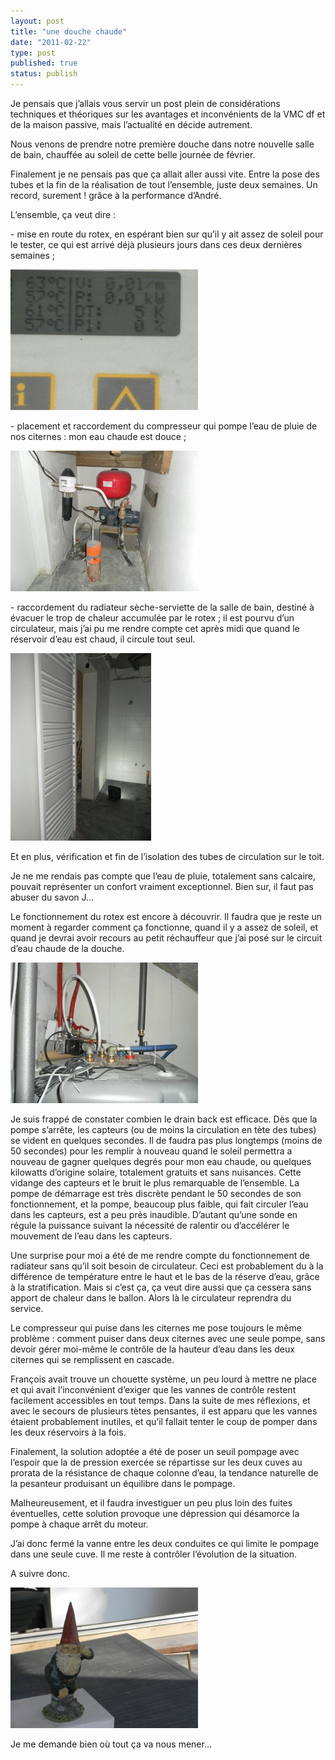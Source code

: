 ```yaml
---
layout: post
title: "une douche chaude"
date: "2011-02-22"
type: post
published: true
status: publish
---
```


Je pensais que j’allais vous servir un post plein de considérations techniques et théoriques sur les avantages et inconvénients de la VMC df et de la maison passive, mais l’actualité en décide autrement.

Nous venons de prendre notre première douche dans notre nouvelle salle de bain, chauffée au soleil de cette belle journée de février.

Finalement je ne pensais pas que ça allait aller aussi vite. Entre la pose des tubes et la fin de la réalisation de tout l’ensemble, juste deux semaines. Un record, surement ! grâce à la performance d’André.

L’ensemble, ça veut dire :

\- mise en route du rotex, en espérant bien sur qu’il y ait assez de soleil pour le tester, ce qui est arrivé déjà plusieurs jours dans ces deux dernières semaines ;

[![](/images/2011/02/SAM_0868-300x225.jpg "SAMSUNG DIGITAL CAMERA")](/images/2011/02/SAM_0868.jpg)

\- placement et raccordement du compresseur qui pompe l’eau de pluie de nos citernes : mon eau chaude est douce ;

[![](/images/2011/02/SAM_0875-300x225.jpg "SAMSUNG DIGITAL CAMERA")](/images/2011/02/SAM_0875.jpg)

\- raccordement du radiateur sèche-serviette de la salle de bain, destiné à évacuer le trop de chaleur accumulée par le rotex ; il est pourvu d’un circulateur, mais j’ai pu me rendre compte cet après midi que quand le réservoir d’eau est chaud, il circule tout seul.

[![](/images/2011/02/SAM_0857-225x300.jpg "SAMSUNG DIGITAL CAMERA")](/images/2011/02/SAM_0857.jpg)

Et en plus, vérification et fin de l’isolation des tubes de circulation sur le toit.

Je ne me rendais pas compte que l’eau de pluie, totalement sans calcaire, pouvait représenter un confort vraiment exceptionnel. Bien sur, il faut pas abuser du savon J…

Le fonctionnement du rotex est encore à découvrir. Il faudra que je reste un moment à regarder comment ça fonctionne, quand il y a assez de soleil, et quand je devrai avoir recours au petit réchauffeur que j’ai posé sur le circuit d’eau chaude de la douche.

[![](/images/2011/02/SAM_0880-300x225.jpg "SAMSUNG DIGITAL CAMERA")](/images/2011/02/SAM_0880.jpg)

Je suis frappé de constater combien le drain back est efficace. Dès que la pompe s’arrête, les capteurs (ou de moins la circulation en tète des tubes) se vident en quelques secondes. Il de faudra pas plus longtemps (moins de 50 secondes) pour les remplir à nouveau quand le soleil permettra a nouveau de gagner quelques degrés pour mon eau chaude, ou quelques kilowatts d’origine solaire, totalement gratuits et sans nuisances. Cette vidange des capteurs et le bruit le plus remarquable de l’ensemble. La pompe de démarrage est très discrète pendant le 50 secondes de son fonctionnement, et la pompe, beaucoup plus faible, qui fait circuler l’eau dans les capteurs, est a peu près inaudible. D’autant qu’une sonde en régule la puissance suivant la nécessité de ralentir ou d’accélérer le mouvement de l’eau dans les capteurs.

Une surprise pour moi a été de me rendre compte du fonctionnement de radiateur sans qu’il soit besoin de circulateur. Ceci est probablement du à la différence de température entre le haut et le bas de la réserve d’eau, grâce à la stratification. Mais si c’est ça, ça veut dire aussi que ça cessera sans apport de chaleur dans le ballon. Alors là le circulateur reprendra du service.

Le compresseur qui puise dans les citernes me pose toujours le même problème : comment puiser dans deux citernes avec une seule pompe, sans devoir gérer moi-même le contrôle de la hauteur d’eau dans les deux citernes qui se remplissent en cascade.

François avait trouve un chouette système, un peu lourd à mettre ne place et qui avait l’inconvénient d’exiger que les vannes de contrôle restent facilement accessibles en tout temps. Dans la suite de mes réflexions, et avec le secours de plusieurs tètes pensantes, il est apparu que les vannes étaient probablement inutiles, et qu’il fallait tenter le coup de pomper dans les deux réservoirs à la fois.

Finalement, la solution adoptée a été de poser un seuil pompage avec l’espoir que la de pression exercée se répartisse sur les deux cuves au prorata de la résistance de chaque colonne d’eau, la tendance naturelle de la pesanteur produisant un équilibre dans le pompage.

Malheureusement, et il faudra investiguer un peu plus loin des fuites éventuelles, cette solution provoque une dépression qui désamorce la pompe à chaque arrêt du moteur.

J’ai donc fermé la vanne entre les deux conduites ce qui limite le pompage dans une seule cuve. Il me reste à contrôler l’évolution de la situation.

A suivre donc.

[![](/images/2011/02/SAM_0885-300x225.jpg "SAMSUNG DIGITAL CAMERA")](/images/2011/02/SAM_0885.jpg)

Je me demande bien où tout ça va nous mener...
